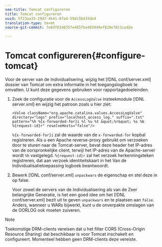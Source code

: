 ```yaml
---
seo-title: Tomcat configureren
title: Tomcat configureren
uuid: 5f23aa33-29d7-4b41-87a4-59dc5b433de4
translation-type: tm+mt
source-git-commit: 7e8df034035fe465fbe403949ef828e7811ced2e

---
```



# Tomcat configureren{#configure-tomcat}

Voor de server van de Individualisering, wijzig het [!DNL conf/server.xml] dossier van Tomcat om extra informatie in het toegangslogboek te omvatten. U kunt deze gegevens gebruiken voor rapportagedoeleinden.

1. Zoek de configuratie voor de `AccessLogValve` insteekmodule [!DNL server.xml] en wijzig het patroon zoals u hier ziet:

   ```
   <Valve className="org.apache.catalina.valves.AccessLogValve" 
   directory="logs" prefix="localhost_access_log." suffix=".txt" 
   pattern="%h %{x-forwarded-for}i %l %u %t &quot;%r&quot; %s %b 
   %{request-id}r" resolveHosts="false"/>
   ```

   `%{x-forwarded-for}i` zal de waarde van de `x-forwarded-for` kopbal registreren. Als u een Apache reverse-proxy gebruikt om verzoeken door te sturen naar de Tomcat-server, bevat deze header het IP-adres van de oorspronkelijke client, terwijl het IP-adres van de Apache-server wordt `%h` vastgelegd. `%{request-id}r` zal het verzoek herkenningsteken registreren, dat aan verzoek identiteitskaart in het Van de Individualisatietoepassing logboek beantwoordt.

1. Bewerk [!DNL conf/server.xml] `unpackwars` de eigenschap en stel deze in op false.

   Voor zowel de servers van de Individualisering als van de Zeer belangrijke Generatie, is het een goed idee om het [!DNL conf/server.xml] bezit uit te geven `unpackwars` en te plaatsen aan `false`. Anders, wanneer u WARs bijwerkt, kunt u de onverpakte omslagen van de OORLOG ook moeten zuiveren.

>[!NOTE]
>
>Toekomstige DRM-clients vereisen dat u het filter CORS (Cross-Origin Resource Sharing) dat beschikbaar is voor Tomcat inschakelt en configureert. Momenteel hebben geen DRM-clients deze vereiste.

